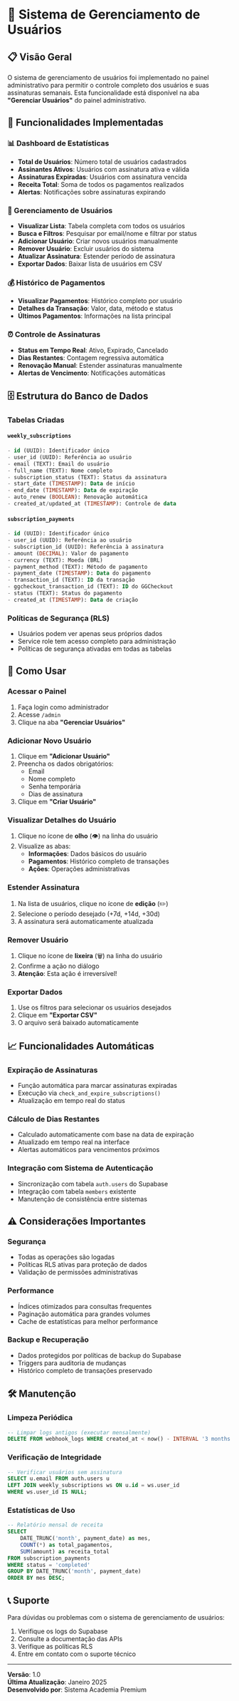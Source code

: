 # 👥 Sistema de Gerenciamento de Usuários

## 📋 Visão Geral

O sistema de gerenciamento de usuários foi implementado no painel administrativo para permitir o controle completo dos usuários e suas assinaturas semanais. Esta funcionalidade está disponível na aba **"Gerenciar Usuários"** do painel administrativo.

## 🚀 Funcionalidades Implementadas

### 📊 Dashboard de Estatísticas
- **Total de Usuários**: Número total de usuários cadastrados
- **Assinantes Ativos**: Usuários com assinatura ativa e válida
- **Assinaturas Expiradas**: Usuários com assinatura vencida
- **Receita Total**: Soma de todos os pagamentos realizados
- **Alertas**: Notificações sobre assinaturas expirando

### 👤 Gerenciamento de Usuários
- **Visualizar Lista**: Tabela completa com todos os usuários
- **Busca e Filtros**: Pesquisar por email/nome e filtrar por status
- **Adicionar Usuário**: Criar novos usuários manualmente
- **Remover Usuário**: Excluir usuários do sistema
- **Atualizar Assinatura**: Estender período de assinatura
- **Exportar Dados**: Baixar lista de usuários em CSV

### 💰 Histórico de Pagamentos
- **Visualizar Pagamentos**: Histórico completo por usuário
- **Detalhes da Transação**: Valor, data, método e status
- **Últimos Pagamentos**: Informações na lista principal

### ⏰ Controle de Assinaturas
- **Status em Tempo Real**: Ativo, Expirado, Cancelado
- **Dias Restantes**: Contagem regressiva automática
- **Renovação Manual**: Estender assinaturas manualmente
- **Alertas de Vencimento**: Notificações automáticas

## 🗄️ Estrutura do Banco de Dados

### Tabelas Criadas

#### `weekly_subscriptions`
```sql
- id (UUID): Identificador único
- user_id (UUID): Referência ao usuário
- email (TEXT): Email do usuário
- full_name (TEXT): Nome completo
- subscription_status (TEXT): Status da assinatura
- start_date (TIMESTAMP): Data de início
- end_date (TIMESTAMP): Data de expiração
- auto_renew (BOOLEAN): Renovação automática
- created_at/updated_at (TIMESTAMP): Controle de data
```

#### `subscription_payments`
```sql
- id (UUID): Identificador único
- user_id (UUID): Referência ao usuário
- subscription_id (UUID): Referência à assinatura
- amount (DECIMAL): Valor do pagamento
- currency (TEXT): Moeda (BRL)
- payment_method (TEXT): Método de pagamento
- payment_date (TIMESTAMP): Data do pagamento
- transaction_id (TEXT): ID da transação
- ggcheckout_transaction_id (TEXT): ID do GGCheckout
- status (TEXT): Status do pagamento
- created_at (TIMESTAMP): Data de criação
```

### Políticas de Segurança (RLS)
- Usuários podem ver apenas seus próprios dados
- Service role tem acesso completo para administração
- Políticas de segurança ativadas em todas as tabelas

## 🔧 Como Usar

### Acessar o Painel
1. Faça login como administrador
2. Acesse `/admin`
3. Clique na aba **"Gerenciar Usuários"**

### Adicionar Novo Usuário
1. Clique em **"Adicionar Usuário"**
2. Preencha os dados obrigatórios:
   - Email
   - Nome completo
   - Senha temporária
   - Dias de assinatura
3. Clique em **"Criar Usuário"**

### Visualizar Detalhes do Usuário
1. Clique no ícone de **olho** (👁️) na linha do usuário
2. Visualize as abas:
   - **Informações**: Dados básicos do usuário
   - **Pagamentos**: Histórico completo de transações
   - **Ações**: Operações administrativas

### Estender Assinatura
1. Na lista de usuários, clique no ícone de **edição** (✏️)
2. Selecione o período desejado (+7d, +14d, +30d)
3. A assinatura será automaticamente atualizada

### Remover Usuário
1. Clique no ícone de **lixeira** (🗑️) na linha do usuário
2. Confirme a ação no diálogo
3. **Atenção**: Esta ação é irreversível!

### Exportar Dados
1. Use os filtros para selecionar os usuários desejados
2. Clique em **"Exportar CSV"**
3. O arquivo será baixado automaticamente

## 📈 Funcionalidades Automáticas

### Expiração de Assinaturas
- Função automática para marcar assinaturas expiradas
- Execução via `check_and_expire_subscriptions()`
- Atualização em tempo real do status

### Cálculo de Dias Restantes
- Calculado automaticamente com base na data de expiração
- Atualizado em tempo real na interface
- Alertas automáticos para vencimentos próximos

### Integração com Sistema de Autenticação
- Sincronização com tabela `auth.users` do Supabase
- Integração com tabela `members` existente
- Manutenção de consistência entre sistemas

## ⚠️ Considerações Importantes

### Segurança
- Todas as operações são logadas
- Políticas RLS ativas para proteção de dados
- Validação de permissões administrativas

### Performance
- Índices otimizados para consultas frequentes
- Paginação automática para grandes volumes
- Cache de estatísticas para melhor performance

### Backup e Recuperação
- Dados protegidos por políticas de backup do Supabase
- Triggers para auditoria de mudanças
- Histórico completo de transações preservado

## 🛠️ Manutenção

### Limpeza Periódica
```sql
-- Limpar logs antigos (executar mensalmente)
DELETE FROM webhook_logs WHERE created_at < now() - INTERVAL '3 months';
```

### Verificação de Integridade
```sql
-- Verificar usuários sem assinatura
SELECT u.email FROM auth.users u 
LEFT JOIN weekly_subscriptions ws ON u.id = ws.user_id 
WHERE ws.user_id IS NULL;
```

### Estatísticas de Uso
```sql
-- Relatório mensal de receita
SELECT 
    DATE_TRUNC('month', payment_date) as mes,
    COUNT(*) as total_pagamentos,
    SUM(amount) as receita_total
FROM subscription_payments 
WHERE status = 'completed'
GROUP BY DATE_TRUNC('month', payment_date)
ORDER BY mes DESC;
```

## 📞 Suporte

Para dúvidas ou problemas com o sistema de gerenciamento de usuários:

1. Verifique os logs do Supabase
2. Consulte a documentação das APIs
3. Verifique as políticas RLS
4. Entre em contato com o suporte técnico

---

**Versão**: 1.0  
**Última Atualização**: Janeiro 2025  
**Desenvolvido por**: Sistema Academia Premium
